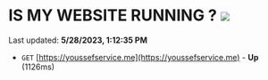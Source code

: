 # IS MY WEBSITE RUNNING ? [![](https://img.shields.io/static/v1?label=Sponsor&message=%E2%9D%A4&logo=GitHub&color=%23fe8e86)](https://github.com/sponsors/<username>)

Last updated: **5/28/2023, 1:12:35 PM**

- `GET` [https://youssefservice.me](https://youssefservice.me) - **Up** (1126ms)
